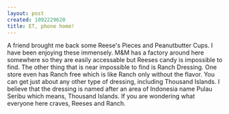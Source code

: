 ```yaml
--- 
layout: post
created: 1092229620
title: ET, phone home!
---
```

A friend brought me back some Reese's Pieces and Peanutbutter Cups.  I have been enjoying these immensely.  M&amp;M has a factory around here somewhere so they are easily accessable but Reeses candy is impossible to find.  The other thing that is near impossible to find is Ranch Dressing.  One store even has Ranch free which is like Ranch only without the flavor.  You can get just about any other type of dressing, including Thousand Islands.  I believe that the dressing is named after an area of Indonesia name Pulau Seribu which means, Thousand Islands.  If you are wondering what everyone here craves, Reeses and Ranch.
